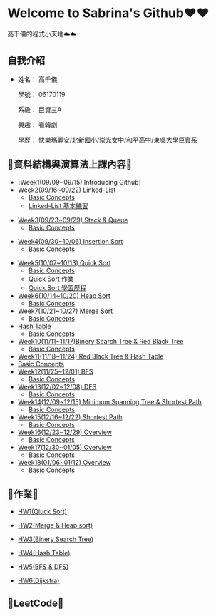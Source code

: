 # Welcome to Sabrina's Github❤️❤️

   高千儀的程式小天地☁️☁️
## 自我介紹
* 姓名： 高千儀
 
  學號： 06170119
 
  系級： 巨資三A
  
  興趣： 看韓劇
  
  學歷： 快樂瑪麗安/北新國小/崇光女中/和平高中/東吳大學巨資系

## 🌟資料結構與演算法上課內容🌟
* [Week1(09/09~09/15) Introducing Github]
* [Week2(09/16~09/22) Linked-List](https://github.com/Sabrina8198/Sabrina/tree/master/Linked-List)
  * [Basic Concepts](https://github.com/Sabrina8198/Sabrina/blob/master/Linked-List/Basic%20Concept.pdf)
  * [Linked-List 基本練習](https://github.com/Sabrina8198/Sabrina/blob/master/Linked-List/Linked%20List(Basic%20Practice)1.ipynb)
- [Week3(09/23~09/29) Stack & Queue](https://github.com/Sabrina8198/Sabrina/tree/master/Stack%20%26%20Queue)
  - [Basic Concepts](https://github.com/Sabrina8198/Sabrina/blob/master/Stack%20%26%20Queue/Basic%20Concept.pdf)
  
* [Week4(09/30~10/06) Insertion Sort](https://github.com/Sabrina8198/Sabrina/tree/master/Insertion%20Sort)
  * [Basic Concepts](https://github.com/Sabrina8198/Sabrina/blob/master/Insertion%20Sort/Basic%20Concept.pdf)
 
- [Week5(10/07~10/13) Quick Sort](https://github.com/Sabrina8198/Sabrina/tree/master/Quick%20Sort)
  - [Basic Concepts](https://github.com/Sabrina8198/Sabrina/blob/master/Quick%20Sort/Basic%20concept.pdf)
  - [Quick Sort 作業](https://github.com/Sabrina8198/Sabrina/blob/master/Quick%20Sort/Quick%20Sort%20HW.ipynb)
  - [Quick Sort 學習歷程](https://github.com/Sabrina8198/Sabrina/blob/master/Quick%20Sort/QuickSort作業.pdf)
- [Week6(10/14~10/20) Heap Sort](https://github.com/Sabrina8198/Sabrina/tree/master/Heap%20Sort)
  - [Basic Concepts](https://github.com/Sabrina8198/Sabrina/blob/master/Heap%20Sort/Basic%20Concept.pdf)
- [Week7(10/21~10/27) Merge Sort](https://github.com/Sabrina8198/Sabrina/tree/master/Merge%20Sort)
  - [Basic Concepts](https://github.com/Sabrina8198/Sabrina/blob/master/Merge%20Sort/Merge%20Sort%20Basic%20Concept.pdf)
- [Hash Table](https://github.com/Sabrina8198/Sabrina/tree/master/Hash%20Table)
  - [Basic Concepts](https://github.com/Sabrina8198/Sabrina/blob/master/Hash%20Table/Hash%20Table.pdf)
- [Week10(11/11~11/17)Binery Search Tree & Red Black Tree](https://github.com/Sabrina8198/Sabrina/tree/master/Binery%20Search%20Tree%20%26%20Red%20Black%20Tree)
  - [Basic Concepts](https://github.com/Sabrina8198/Sabrina/blob/master/Binery%20Search%20Tree%20%26%20Red%20Black%20Tree/Binery%20Search%20Tree%20%26%20Red%20Black%20Tree.pdf)
 - [Week11(11/18~11/24) Red Black Tree & Hash Table](https://github.com/Sabrina8198/Sabrina/tree/master/Binery%20Search%20Tree%20%26%20Red%20Black%20Tree)
  - [Basic Concepts](https://github.com/Sabrina8198/Sabrina/blob/master/Binery%20Search%20Tree%20%26%20Red%20Black%20Tree/Binery%20Search%20Tree%20%26%20Red%20Black%20Tree.pdf)
- [Week12(11/25~12/01) BFS](https://github.com/Sabrina8198/Sabrina/tree/master/BFS%20%26%20DFS)
  - [Basic Concepts](https://github.com/Sabrina8198/Sabrina/blob/master/BFS%20%26%20DFS/BFS%20%26%20DFS.pdf)
- [Week13(12/02~12/08) DFS](https://github.com/Sabrina8198/Sabrina/tree/master/BFS%20%26%20DFS)
  - [Basic Concepts](https://github.com/Sabrina8198/Sabrina/blob/master/BFS%20%26%20DFS/BFS%20%26%20DFS.pdf)
- [Week14(12/09~12/15) Minimum Spanning Tree & Shortest Path]()
  - [Basic Concepts]()
- [Week15(12/16~12/22) Shortest Path]()
  - [Basic Concepts]()
- [Week16(12/23~12/29) Overview]()
  - [Basic Concepts]()
- [Week17(12/30~01/05) Overview]()
  - [Basic Concepts]()
- [Week18(01/06~01/12) Overview]()
  - [Basic Concepts]()
  
 

## 🌟作業🌟
  * [HW1(Qiuck Sort)](https://github.com/Sabrina8198/Sabrina/tree/master/Quick%20Sort)
  
  * [HW2(Merge & Heap sort)](https://github.com/Sabrina8198/Sabrina/tree/master/HW2)
  
  * [HW3(Binery Search Tree)](https://github.com/Sabrina8198/Sabrina/tree/master/HW3)
  
  * [HW4(Hash Table)](https://github.com/Sabrina8198/Sabrina/tree/master/HW4)
  
  * [HW5(BFS & DFS)](https://github.com/Sabrina8198/Sabrina/tree/master/HW5)
  
  * [HW6(Dijkstra)](https://github.com/Sabrina8198/Sabrina/tree/master/Linked-List)
  
  
## 🌟LeetCode🌟


